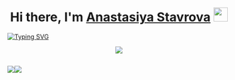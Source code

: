 <h1 align="center">Hi there, I'm <a href="https://vk.com/an_stavrova" target="_blank">Anastasiya Stavrova</a> 
<img src="https://github.com/blackcater/blackcater/raw/main/images/Hi.gif" height="32"/></h1>

[![Typing SVG](https://readme-typing-svg.herokuapp.com?font=Fira+Code&size=30&duration=10000&pause=30000&color=000000&center=true&vCenter=true&width=1500&lines=Student+of+the+2nd+year+of+the+TSU+Higher+IT+School%2C+beginning+frontend+developer.+)](https://git.io/typing-svg)

<div align="center">

  ![](http://github-profile-summary-cards.vercel.app/api/cards/profile-details?username=Anastasiya-Stavrova&theme=algolia)

</div>

<div style="display: flex; flex-direction: row;">
  
![](http://github-profile-summary-cards.vercel.app/api/cards/stats?username=Anastasiya-Stavrova&theme=algolia)

![](http://github-profile-summary-cards.vercel.app/api/cards/productive-time?username=Anastasiya-Stavrova&theme=algolia&utcOffset=8)

</div>




<!---
AnastasiaStavrova/AnastasiaStavrova is a ✨ special ✨ repository because its `README.md` (this file) appears on your GitHub profile.
You can click the Preview link to take a look at your changes.
--->

